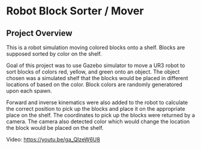 # Robot Block Sorter / Mover


## Project Overview

This is a robot simulation moving colored blocks onto a shelf. Blocks are supposed sorted by color on the shelf. 

Goal of this project was to use Gazebo simulator to move a UR3 robot to sort blocks of colors red, yellow, and green onto an object. The object chosen was a simulated shelf that the blocks would be placed in different locations of based on the color. Block colors are randomly generatored upon each spawn. 

Forward and inverse kinematics were also added to the robot to calculate the correct position to pick up the blocks and place it on the appropriate place on the shelf. The coordinates to pick up the blocks were returned by a camera. The camera also detected color which would change the location the block would be placed on the shelf. 

Video: https://youtu.be/ga_QIzeW6U8
